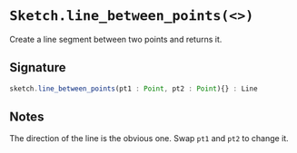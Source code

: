 # `Sketch.line_between_points(<>)`

Create a line segment between two points and returns it.

## Signature

```js
sketch.line_between_points(pt1 : Point, pt2 : Point){} : Line
```

## Notes

The direction of the line is the obvious one. Swap `pt1` and `pt2` to change it.